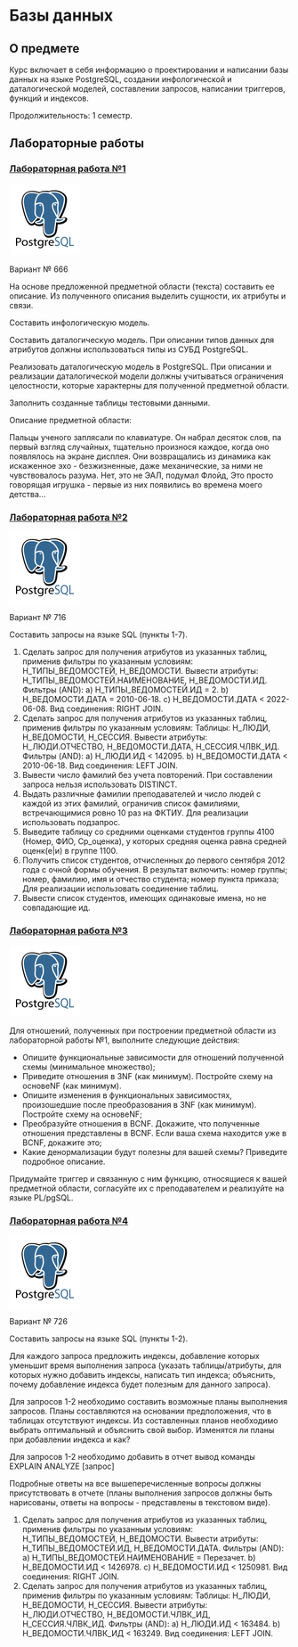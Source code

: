 # Базы данных

## **О предмете**

Курс включает в себя информацию о проектировании и написании базы данных на языке PostgreSQL, создании инфологической и даталогической моделей, составлении запросов, написании триггеров, функций и индексов.

Продолжительность: 1 семестр.

## **Лабораторные работы**

### [**Лабораторная работа №1**](https://github.com/kihort-si/itmo/tree/main/databases/lab%201)

![PostgreSQL](https://github.com/kihort-si/itmo/blob/main/common/postgres.svg)

Вариант № 666

На основе предложенной предметной области (текста) составить ее описание. Из полученного описания выделить сущности, их атрибуты и связи.

Составить инфологическую модель.

Составить даталогическую модель. При описании типов данных для атрибутов должны использоваться типы из СУБД PostgreSQL.

Реализовать даталогическую модель в PostgreSQL. При описании и реализации даталогической модели должны учитываться ограничения целостности, которые характерны для полученной предметной области.

Заполнить созданные таблицы тестовыми данными.

Описание предметной области:

Пальцы ученого заплясали по клавиатуре. Он набрал десяток слов, па первый взгляд случайных, тщательно произнося каждое, когда оно появлялось на экране дисплея. Они возвращались из динамика как искаженное эхо - безжизненные, даже механические, за ними не чувствовалось разума. Нет, это не ЭАЛ, подумал Флойд, Это просто говорящая игрушка - первые из них появились во времена моего детства...

### [**Лабораторная работа №2**](https://github.com/kihort-si/itmo/tree/main/databases/lab%202)

![PostgreSQL](https://github.com/kihort-si/itmo/blob/main/common/postgres.svg)

Вариант № 716

Составить запросы на языке SQL (пункты 1-7).
1. Сделать запрос для получения атрибутов из указанных таблиц, применив фильтры по указанным условиям: Н_ТИПЫ_ВЕДОМОСТЕЙ, Н_ВЕДОМОСТИ. Вывести атрибуты: Н_ТИПЫ_ВЕДОМОСТЕЙ.НАИМЕНОВАНИЕ, Н_ВЕДОМОСТИ.ИД. Фильтры (AND): a) Н_ТИПЫ_ВЕДОМОСТЕЙ.ИД = 2. b) Н_ВЕДОМОСТИ.ДАТА = 2010-06-18. c) Н_ВЕДОМОСТИ.ДАТА < 2022-06-08. Вид соединения: RIGHT JOIN.
2. Сделать запрос для получения атрибутов из указанных таблиц, применив фильтры по указанным условиям: Таблицы: Н_ЛЮДИ, Н_ВЕДОМОСТИ, Н_СЕССИЯ. Вывести атрибуты: Н_ЛЮДИ.ОТЧЕСТВО, Н_ВЕДОМОСТИ.ДАТА, Н_СЕССИЯ.ЧЛВК_ИД. Фильтры (AND): a) Н_ЛЮДИ.ИД < 142095. b) Н_ВЕДОМОСТИ.ДАТА < 2010-06-18. Вид соединения: LEFT JOIN.
3. Вывести число фамилий без учета повторений. При составлении запроса нельзя использовать DISTINCT.
4. Выдать различные фамилии преподавателей и число людей с каждой из этих фамилий, ограничив список фамилиями, встречающимися ровно 10 раз на ФКТИУ. Для реализации использовать подзапрос.
5. Выведите таблицу со средними оценками студентов группы 4100 (Номер, ФИО, Ср_оценка), у которых средняя оценка равна средней оценк(е|и) в группе 1100.
6. Получить список студентов, отчисленных до первого сентября 2012 года с очной формы обучения. В результат включить: номер группы; номер, фамилию, имя и отчество студента; номер пункта приказа; Для реализации использовать соединение таблиц.
7. Вывести список студентов, имеющих одинаковые имена, но не совпадающие ид.


### [**Лабораторная работа №3**](https://github.com/kihort-si/itmo/tree/main/databases/lab%203)

![PostgreSQL](https://github.com/kihort-si/itmo/blob/main/common/postgres.svg)

Для отношений, полученных при построении предметной области из лабораторной работы №1, выполните следующие действия:
- Опишите функциональные зависимости для отношений полученной схемы (минимальное множество);
- Приведите отношения в 3NF (как минимум). Постройте схему на основеNF (как минимум).
- Опишите изменения в функциональных зависимостях, произошедшие после преобразования в 3NF (как минимум). Постройте схему на основеNF;
- Преобразуйте отношения в BCNF. Докажите, что полученные отношения представлены в BCNF. Если ваша схема находится уже в BCNF, докажите это;
- Какие денормализации будут полезны для вашей схемы? Приведите подробное описание.

Придумайте триггер и связанную с ним функцию, относящиеся к вашей предметной области, согласуйте их с преподавателем и реализуйте на языке PL/pgSQL.

### [**Лабораторная работа №4**](https://github.com/kihort-si/itmo/tree/main/databases/lab%204)

![PostgreSQL](https://github.com/kihort-si/itmo/blob/main/common/postgres.svg)

Вариант № 726

Составить запросы на языке SQL (пункты 1-2).

Для каждого запроса предложить индексы, добавление которых уменьшит время выполнения запроса (указать таблицы/атрибуты, для которых нужно добавить индексы, написать тип индекса; объяснить, почему добавление индекса будет полезным для данного запроса).

Для запросов 1-2 необходимо составить возможные планы выполнения запросов. Планы составляются на основании предположения, что в таблицах отсутствуют индексы. Из составленных планов необходимо выбрать оптимальный и объяснить свой выбор. Изменятся ли планы при добавлении индекса и как?

Для запросов 1-2 необходимо добавить в отчет вывод команды EXPLAIN ANALYZE [запрос]

Подробные ответы на все вышеперечисленные вопросы должны присутствовать в отчете (планы выполнения запросов должны быть нарисованы, ответы на вопросы - представлены в текстовом виде).

1. Сделать запрос для получения атрибутов из указанных таблиц, применив фильтры по указанным условиям: Н_ТИПЫ_ВЕДОМОСТЕЙ, Н_ВЕДОМОСТИ. Вывести атрибуты: Н_ТИПЫ_ВЕДОМОСТЕЙ.ИД, Н_ВЕДОМОСТИ.ДАТА. Фильтры (AND): a) Н_ТИПЫ_ВЕДОМОСТЕЙ.НАИМЕНОВАНИЕ = Перезачет. b) Н_ВЕДОМОСТИ.ИД < 1426978. c) Н_ВЕДОМОСТИ.ИД < 1250981. Вид соединения: RIGHT JOIN.
2. Сделать запрос для получения атрибутов из указанных таблиц, применив фильтры по указанным условиям: Таблицы: Н_ЛЮДИ, Н_ВЕДОМОСТИ, Н_СЕССИЯ. Вывести атрибуты: Н_ЛЮДИ.ОТЧЕСТВО, Н_ВЕДОМОСТИ.ЧЛВК_ИД, Н_СЕССИЯ.ЧЛВК_ИД. Фильтры (AND): a) Н_ЛЮДИ.ИД < 163484. b) Н_ВЕДОМОСТИ.ЧЛВК_ИД < 163249. Вид соединения: LEFT JOIN.